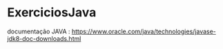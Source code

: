 # ExerciciosJava

documentação JAVA : https://www.oracle.com/java/technologies/javase-jdk8-doc-downloads.html
